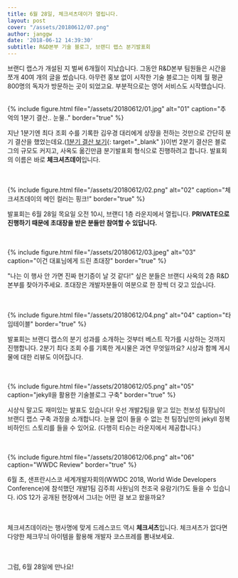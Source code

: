 ```yaml
---
title: 6월 28일, 체크셔츠데이가 열립니다.
layout: post
cover: "/assets/20180612/07.png"
author: janggw
date: '2018-06-12 14:39:30'
subtitle: R&D본부 기술 블로그, 브랜디 랩스 분기발표회
---
```


브랜디 랩스가 개설된 지 벌써 6개월이 지났습니다. 그동안 R&D본부 팀원들은 시간을 쪼개 40여 개의 글을 썼습니다. 아무런 홍보 없이 시작한 기술 블로그는 이제 월 평균 800명의 독자가 방문하는 곳이 되었고요. 부분적으로는 영어 서비스도 시작했습니다. <br><br> 

{% include figure.html file="/assets/20180612/01.jpg" alt="01" caption="추억의 1분기 결산.. 눈물.." border="true" %}<br>

지난 1분기엔 최다 조회 수를 기록한 김우경 대리에게 상장을 전하는 것만으로 간단히 분기 결산을 했었는데요.([1분기 결산 보기](http://labs.brandi.co.kr/2018/04/04/janggw.html){: target="_blank" })이번 2분기 결산은 블로그의 규모도 커지고, 사옥도 옮긴만큼 분기발표회 형식으로 진행하려고 합니다. 발표회의 이름은 바로 **체크셔츠데이**입니다.<br><br><br>

{% include figure.html file="/assets/20180612/02.png" alt="02" caption="체크셔츠데이의 메인 컬러는 핑크!" border="true" %}<br>

발표회는 6월 28일 목요일 오전 10시, 브랜디 1층 라운지에서 열립니다. **PRIVATE으로 진행하기 때문에 초대장을 받은 분들만 참여할 수 있답니다.** <br><br><br>

{% include figure.html file="/assets/20180612/03.jpeg" alt="03" caption="이건 대표님에게 드린 초대장" border="true" %}<br>

"나는 이 행사 안 가면 진짜 현기증이 날 것 같다!" 싶은 분들은 브랜디 사옥의 2층 R&D본부를 찾아가주세요. 초대장은 개발자분들이 여분으로 한 장씩 더 갖고 있습니다.<br><br><br>

{% include figure.html file="/assets/20180612/04.png" alt="04" caption="타임테이블" border="true" %}<br>

발표회는 브랜디 랩스의 분기 성과를 소개하는 것부터 베스트 작가를 시상하는 것까지 진행합니다. 2분기 최다 조회 수를 기록한 게시물은 과연 무엇일까요? 시상과 함께 게시물에 대한 리뷰도 이어집니다.<br><br><br>

{% include figure.html file="/assets/20180612/05.png" alt="05" caption="jekyll을 활용한 기술블로그 구축" border="true" %}<br>

시상식 말고도 재미있는 발표도 있습니다! 우선 개발2팀을 맡고 있는 천보성 팀장님이 브랜디 랩스 구축 과정을 소개합니다. 눈물 없이 들을 수 없는 천 팀장님만의 jekyll 정복 비하인드 스토리를 들을 수 있어요. (다행히 티슈는 라운지에서 제공합니다.)<br><br><br>

{% include figure.html file="/assets/20180612/06.png" alt="06" caption="WWDC Review" border="true" %}<br>

6월 초, 샌프란시스코 세계개발자회의(WWDC 2018, World Wide Developers Conference)에 참석했던 개발1팀 김주희 사원님의 천조국 유람기(?)도 들을 수 있습니다. iOS 12가 공개된 현장에서 그녀는 어떤 걸 보고 왔을까요?<br><br><br>

체크셔츠데이라는 행사명에 맞게 드레스코드 역시 **체크셔츠**입니다. 체크셔츠가 없다면 다양한 체크무늬 아이템을 활용해 개발자 코스프레를 뽐내보세요.<br><br><br>

그럼, 6월 28일에 만나요! <br><br>